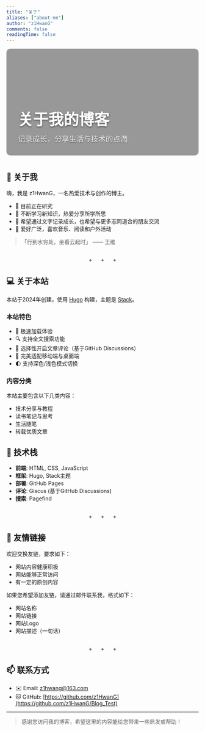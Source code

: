 ```yaml
---
title: "关于"
aliases: ["about-me"]
author: "z1HwanG"
comments: false
readingTime: false
---
```


<div class="about-header">
  <div class="about-header-overlay"></div>
  <div class="about-header-content">
    <h1>关于我的博客</h1>
    <p>记录成长，分享生活与技术的点滴</p>
  </div>
</div>

## 👋 关于我

嗨，我是 z1HwanG，一名热爱技术与创作的博主。

- 🔭 目前正在研究
- 🌱 不断学习新知识，热爱分享所学所思
- 🎯 希望通过文字记录成长，也希望与更多志同道合的朋友交流
- 🎸 爱好广泛，喜欢音乐、阅读和户外活动

> 「行到水穷处，坐看云起时」 —— 王维

<div class="divider"><span>✦</span><span>✦</span><span>✦</span></div>

## 💻 关于本站

本站于2024年创建，使用 [Hugo](https://gohugo.io/) 构建，主题是 [Stack](https://github.com/CaiJimmy/hugo-theme-stack)。

### 本站特色

- 🚀 极速加载体验
- 🔍 支持全文搜索功能
- 💬 选择性开启文章评论（基于GitHub Discussions）
- 📱 完美适配移动端与桌面端
- 🌓 支持深色/浅色模式切换

### 内容分类

本站主要包含以下几类内容：
- 技术分享与教程
- 读书笔记与思考
- 生活随笔
- 转载优质文章



## 🔧 技术栈

- **前端**: HTML, CSS, JavaScript
- **框架**: Hugo, Stack主题
- **部署**: GitHub Pages
- **评论**: Giscus (基于GitHub Discussions)
- **搜索**: Pagefind

<div class="divider"><span>✦</span><span>✦</span><span>✦</span></div>

## 🌈 友情链接

欢迎交换友链，要求如下：
- 网站内容健康积极
- 网站能够正常访问
- 有一定的原创内容

如果您希望添加友链，请通过邮件联系我，格式如下：
- 网站名称
- 网站链接
- 网站Logo
- 网站描述（一句话）

<div class="divider"><span>✦</span><span>✦</span><span>✦</span></div>

## 📫 联系方式

- ✉️ Email: z1hwang@163.com
- 🐱 GitHub: [https://github.com/z1HwanG](https://github.com/z1HwanG/Blog_Test)

---

> 感谢您访问我的博客，希望这里的内容能给您带来一些启发或帮助！

<style>
/* 页面头部样式 */
.about-header {
  position: relative;
  width: 100%;
  height: 280px;
  background-image: url('/img/1.jpg');
  background-size: cover;
  background-position: center;
  margin-bottom: 40px;
  border-radius: 10px;
  overflow: hidden;
}
.about-header-overlay {
  position: absolute;
  top: 0;
  left: 0;
  width: 100%;
  height: 100%;
  background: rgba(0, 0, 0, 0.4);
}
.about-header-content {
  position: absolute;
  bottom: 30px;
  left: 30px;
  color: #fff;
  z-index: 2;
}
.about-header-content h1 {
  margin: 0;
  font-size: 2.5rem;
  text-shadow: 0 2px 4px rgba(0, 0, 0, 0.5);
}
.about-header-content p {
  margin: 10px 0 0;
  font-size: 1.2rem;
  opacity: 0.9;
  text-shadow: 0 1px 2px rgba(0, 0, 0, 0.5);
}

/* 分隔符样式 */
.divider {
  display: flex;
  align-items: center;
  text-align: center;
  margin: 30px 0;
  color: var(--accent-color);
  opacity: 0.6;
}
.divider span {
  margin: 0 10px;
}
.divider::before,
.divider::after {
  content: "";
  flex: 1;
  border-bottom: 1px solid var(--border-color);
}

/* 时间线样式 */
.timeline {
  position: relative;
  max-width: 100%;
  margin: 30px 0;
}
.timeline::after {
  content: '';
  position: absolute;
  width: 4px;
  background-color: var(--card-background);
  border-radius: 5px;
  top: 0;
  bottom: 0;
  left: 15px;
  margin-left: -2px;
}
.timeline-item {
  padding: 10px 40px;
  position: relative;
  margin-bottom: 20px;
}
.timeline-item::before {
  content: '';
  position: absolute;
  width: 20px;
  height: 20px;
  left: 5px;
  background-color: var(--accent-color);
  border: 4px solid var(--card-background);
  border-radius: 50%;
  z-index: 1;
  top: 15px;
}
.timeline-date {
  font-weight: bold;
  color: var(--accent-color);
  margin-bottom: 5px;
}
.timeline-content {
  padding: 15px;
  background-color: var(--card-background);
  border-radius: 10px;
  box-shadow: 0 2px 5px rgba(0,0,0,0.1);
}
.timeline-content h4 {
  margin-top: 0;
  color: var(--card-text-color-main);
}
.timeline-content p {
  margin-bottom: 0;
  color: var(--card-text-color-secondary);
}

/* 友情链接样式 */
.friend-links-wrap {
  display: flex;
  flex-wrap: wrap;
  gap: 15px;
  margin: 20px 0;
}
.friend-link-item {
  width: calc(50% - 8px);
  box-shadow: 0 2px 5px rgba(0,0,0,0.1);
  border-radius: 10px;
  transition: all 0.3s;
}
.friend-link-item:hover {
  transform: translateY(-3px);
  box-shadow: 0 5px 15px rgba(0,0,0,0.1);
}
.friend-link-link {
  text-decoration: none !important;
}
.friend-link-content {
  display: flex;
  padding: 15px;
  align-items: center;
}
.friend-link-avatar {
  width: 50px;
  height: 50px;
  margin-right: 15px;
  border-radius: 50%;
  overflow: hidden;
  flex-shrink: 0;
}
.friend-link-avatar img {
  width: 100%;
  height: 100%;
  object-fit: cover;
}
.friend-link-name {
  font-weight: bold;
  margin-bottom: 5px;
}
.friend-link-description {
  font-size: 0.9em;
  color: #666;
  opacity: 0.8;
}
@media (max-width: 768px) {
  .friend-link-item {
    width: 100%;
  }
  .about-header {
    height: 200px;
  }
  .about-header-content h1 {
    font-size: 1.8rem;
  }
  .about-header-content p {
    font-size: 1rem;
  }
}
</style>
